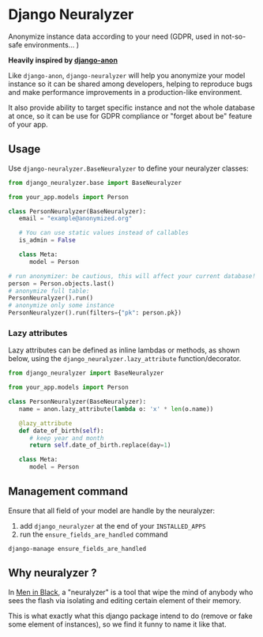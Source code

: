 # Django Neuralyzer

Anonymize instance data according to your need (GDPR, used in not-so-safe environments... )

**Heavily inspired by [django-anon](https://github.com/Tesorio/django-anon/)**

Like `django-anon`, `django-neuralyzer` will help you anonymize your model instance so it can be shared among developers, helping to reproduce bugs and make performance improvements in a production-like environment.

It also provide ability to target specific instance and not the whole database at once, so it can be use for GDPR compliance or "forget about be" feature of your app.

## Usage

Use `django-neuralyzer.BaseNeuralyzer` to define your neuralyzer classes:

```py
from django_neuralyzer.base import BaseNeuralyzer

from your_app.models import Person

class PersonNeuralyzer(BaseNeuralyzer):
   email = "example@anonymized.org"

   # You can use static values instead of callables
   is_admin = False

   class Meta:
      model = Person

# run anonymizer: be cautious, this will affect your current database!
person = Person.objects.last()
# anonymize full table:
PersonNeuralyzer().run()
# anonymize only some instance
PersonNeuralyzer().run(filters={"pk": person.pk})
```

### Lazy attributes

Lazy attributes can be defined as inline lambdas or methods, as shown below, using the `django_neuralyzer.lazy_attribute` function/decorator.

```py
from django_neuralyzer import BaseNeuralyzer

from your_app.models import Person

class PersonNeuralyzer(BaseNeuralyzer):
   name = anon.lazy_attribute(lambda o: 'x' * len(o.name))

   @lazy_attribute
   def date_of_birth(self):
      # keep year and month
      return self.date_of_birth.replace(day=1)

   class Meta:
      model = Person
```

## Management command

Ensure that all field of your model are handle by the neuralyzer:

1. add `django_neuralyzer` at the end of your `INSTALLED_APPS`
2. run the `ensure_fields_are_handled` command

```shell
django-manage ensure_fields_are_handled
```

## Why neuralyzer ?

In [Men in Black](https://meninblack.fandom.com/wiki/Neuralyzer), a "neuralyzer" is a tool that wipe the mind of anybody who sees the flash via isolating and editing certain element of their memory.

This is what exactly what this django package intend to do (remove or fake some element of instances), so we find it funny to name it like that.
